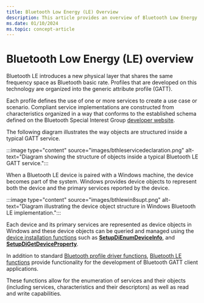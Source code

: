 ```yaml
---
title: Bluetooth Low Energy (LE) Overview
description: This article provides an overview of Bluetooth Low Energy (LE) in Windows.
ms.date: 01/10/2024
ms.topic: concept-article
---
```


# Bluetooth Low Energy (LE) overview

Bluetooth LE introduces a new physical layer that shares the same frequency space as Bluetooth basic rate. Profiles that are developed on this technology are organized into the generic attribute profile (GATT).

Each profile defines the use of one or more services to create a use case or scenario. Compliant service implementations are constructed from characteristics organized in a way that conforms to the established schema defined on the Bluetooth Special Interest Group [developer website](https://www.bluetooth.com/specifications/gatt/services/).

The following diagram illustrates the way objects are structured inside a typical GATT service.

:::image type="content" source="images/bthleservicedeclaration.png" alt-text="Diagram showing the structure of objects inside a typical Bluetooth LE GATT service.":::

When a Bluetooth LE device is paired with a Windows machine, the device becomes part of the system. Windows provides device objects to represent both the device and the primary services reported by the device.

:::image type="content" source="images/bthlewin8supt.png" alt-text="Diagram illustrating the device object structure in Windows Bluetooth LE implementation.":::

Each device and its primary services are represented as device objects in Windows and these device objects can be queried and managed using the [device installation functions](../install/using-device-installation-functions.md) such as **[SetupDiEnumDeviceInfo](/windows/win32/api/setupapi/nf-setupapi-setupdienumdeviceinfo)**, and **[SetupDiGetDeviceProperty](/windows/win32/api/setupapi/nf-setupapi-setupdigetdevicepropertyw)**.

In addition to standard [Bluetooth profile driver functions](/windows-hardware/drivers/ddi/_bltooth/), [Bluetooth LE functions](/windows/win32/api/_bltooth/) provide functionality for the development of Bluetooth GATT client applications.

These functions allow for the enumeration of services and their objects (including services, characteristics and their descriptors) as well as read and write capabilities.
